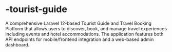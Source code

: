 # -tourist-guide
A comprehensive Laravel 12-based Tourist Guide and Travel Booking Platform that allows users to discover, book, and manage travel experiences including events and hotel accommodations. The application features both API endpoints for mobile/frontend integration and a web-based admin dashboard.
